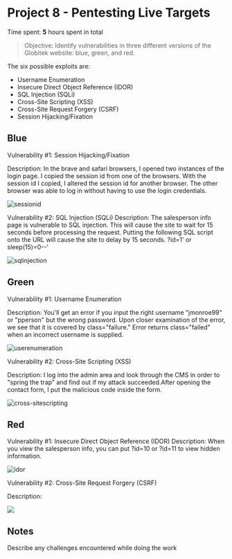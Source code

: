 # Project 8 - Pentesting Live Targets

Time spent: **5** hours spent in total

> Objective: Identify vulnerabilities in three different versions of the Globitek website: blue, green, and red.

The six possible exploits are:

* Username Enumeration
* Insecure Direct Object Reference (IDOR)
* SQL Injection (SQLi)
* Cross-Site Scripting (XSS)
* Cross-Site Request Forgery (CSRF)
* Session Hijacking/Fixation

## Blue

Vulnerability #1:  Session Hijacking/Fixation

Description: In the brave and safari browsers, I opened two instances of the login page. I copied the session id from one of the browsers. With the session id I copied, I altered the session id for another browser. The other browser was able to log in without having to use the login credentials.

![sessionid](https://user-images.githubusercontent.com/89615796/161626280-26ed245f-10e0-4d7a-bf43-db70df0fef6f.gif)


Vulnerability #2: SQL Injection (SQLi)
Description: The salesperson info page is vulnerable to SQL injection. This will cause the site to wait for 15 seconds before processing the request.
Putting the following SQL script onto the URL will cause the site to delay by 15 seconds.
  ?id=1' or sleep(15)=0--'

![sqlinjection](https://user-images.githubusercontent.com/89615796/161628591-e74d5242-a724-4c77-95d9-56e085fb81ca.gif)


## Green

Vulnerability #1: Username Enumeration

Description: You'll get an error if you input the right username "jmonroe99" or "pperson" but the wrong password. Upon closer examination of the error, we see that it is covered by class="failure." Error returns class="failed" when an incorrect username is supplied.

![userenumeration](https://user-images.githubusercontent.com/89615796/161630664-aec335bf-3c15-4120-8ea0-65b0713be855.gif)



Vulnerability #2: Cross-Site Scripting (XSS)

Description: I log into the admin area and look through the CMS in order to "spring the trap" and find out if my attack succeeded.After opening the contact form, I put the malicious code inside the form. 
  <script>alert('Rushma found the XSS!');</script>

![cross-sitescripting](https://user-images.githubusercontent.com/89615796/161633433-5e092dd1-4549-4748-acdb-62a6b22fb7a9.gif)


## Red
Vulnerability #1:  Insecure Direct Object Reference (IDOR)
Description: When you view the salesperson info, you can put ?id=10 or ?id=11 to view hidden information.

![idor](https://user-images.githubusercontent.com/89615796/161633992-a7b8a1d1-d559-4201-be23-b5602f93ba20.gif)

Vulnerability #2: Cross-Site Request Forgery (CSRF)

Description:

<img src="red-vuln2.gif">


## Notes

Describe any challenges encountered while doing the work
